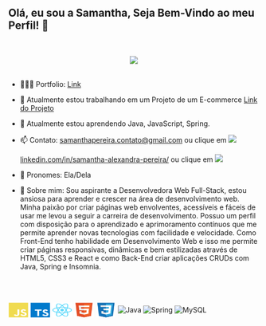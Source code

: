 ## Olá, eu sou a Samantha, Seja Bem-Vindo ao meu Perfil! 👋
</br>
<p align="center"> 
    <img src="https://readme-typing-svg.herokuapp.com?font=KronaOne&size=24&color=ee154f&center=true&vCenter=true&lines=Desenvolvedora+Full-Stack"(https://git.io/typing-svg>
 </p>
 
##


 
- 👩‍💼💼 Portfolio: 
        <a href="https://github.com/SammyLexa/Portfolio" alt="link do meu portfolio">Link</a>
- 🔭 Atualmente estou trabalhando em um Projeto de um E-commerce
<a href="https://github.com/SammyLexa/projetoIntegrador-grafeat" target="_blank">Link do Projeto<a>
- 🌱 Atualmente estou aprendendo Java, JavaScript, Spring.
- 📫 Contato: samanthapereira.contato@gmail.com ou clique em <a href = "mailto:samanthapereira.contato@gmail.com"><img src="https://img.shields.io/badge/-Gmail-%23333?style=for-the-badge&logo=gmail&logoColor=white" target="_blank"></a>
    <br>
    
    <a href="https://www.linkedin.com/in/samantha-alexandra-pereira/" target="_blank">linkedin.com/in/samantha-alexandra-pereira/<a>
   ou clique em <a href="https://www.linkedin.com/in/samantha-alexandra-pereira/" target="_blank"><img src="https://img.shields.io/badge/-LinkedIn-%230077B5?style=for-the-badge&logo=linkedin&logoColor=white" target="_blank"></a>
- 👧 Pronomes: Ela/Dela

- 💜 Sobre mim: Sou aspirante a Desenvolvedora Web Full-Stack, estou ansiosa para aprender e crescer na área de desenvolvimento web. Minha paixão por criar páginas web envolventes, acessíveis e fáceis de usar me levou a seguir a carreira de desenvolvimento.
Possuo um perfil com disposição para o aprendizado e aprimoramento contínuos que me permite aprender novas tecnologias com facilidade e velocidade. Como Front-End tenho habilidade em Desenvolvimento Web e isso me permite criar páginas responsivas, dinâmicas e bem estilizadas através de HTML5, CSS3 e React  e como Back-End criar aplicações CRUDs com Java, Spring e Insomnia. 

##
<div style="display: inline_block">
  <img align="center" alt="" height="180em" src="https://github-readme-stats.vercel.app/api?username=SammyLexa&show_icons=true&theme=jolly">
  <img align="center" alt="" height="180em" src="https://github-readme-stats.vercel.app/api/top-langs/?username=SammyLexa&exclude_repo=github-readme-stats,anuraghazra.github.io&theme=jolly&layout=compact">
</div> 

<div style="display: inline_block"><br>
  <img align="center" alt="Js" height="30" width="40" src="https://raw.githubusercontent.com/devicons/devicon/master/icons/javascript/javascript-plain.svg">
  <img align="center" alt="Ts" height="30" width="40" src="https://raw.githubusercontent.com/devicons/devicon/master/icons/typescript/typescript-plain.svg">
  <img align="center" alt="React" height="30" width="40" src="https://raw.githubusercontent.com/devicons/devicon/master/icons/react/react-original.svg">
  <img align="center" alt="HTML" height="30" width="40" src="https://raw.githubusercontent.com/devicons/devicon/master/icons/html5/html5-original.svg">
  <img align="center" alt="CSS" height="30" width="40" src="https://raw.githubusercontent.com/devicons/devicon/master/icons/css3/css3-original.svg">
  <img align="center" alt="Java" height="50" width="60" src="https://cdn.jsdelivr.net/gh/devicons/devicon/icons/java/java-original-wordmark.svg">
  <img align="center" alt="Spring" height="40" width="50" src="https://cdn.jsdelivr.net/gh/devicons/devicon/icons/spring/spring-original.svg">
  <img align="center" alt="MySQL" height="70" width="70" src="https://cdn.jsdelivr.net/gh/devicons/devicon/icons/mysql/mysql-original-wordmark.svg">
  <img align="center" alt="" height="70" src="https://lh3.googleusercontent.com/t9RZENc11VWioLAGpGh2NYHop8MmVwKRVVi_9CX6dDO_WG9oQBp7jRUmlT0dtHeIWAd6XKDPUj5YU7G7d6bCKSdbSI8=w128-h128-e365-rj-sc0x00ffffff">
</div>

##


    

 
  


